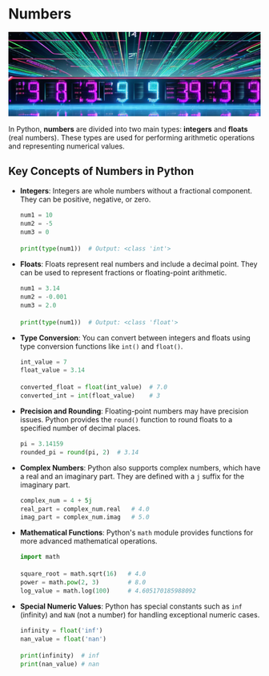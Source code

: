 # Numbers

![Numbers](../static/images/numbers.png)

In Python, **numbers** are divided into two main types: **integers** and **floats** (real numbers). These types are used for performing arithmetic operations and representing numerical values.

## Key Concepts of Numbers in Python

- **Integers**:
  Integers are whole numbers without a fractional component. They can be positive, negative, or zero.

  ```python
  num1 = 10
  num2 = -5
  num3 = 0

  print(type(num1))  # Output: <class 'int'>
  ```

- **Floats**:
  Floats represent real numbers and include a decimal point. They can be used to represent fractions or floating-point arithmetic.

  ```python
  num1 = 3.14
  num2 = -0.001
  num3 = 2.0

  print(type(num1))  # Output: <class 'float'>
  ```

- **Type Conversion**:
  You can convert between integers and floats using type conversion functions like `int()` and `float()`.

  ```python
  int_value = 7
  float_value = 3.14

  converted_float = float(int_value)  # 7.0
  converted_int = int(float_value)    # 3
  ```

- **Precision and Rounding**:
  Floating-point numbers may have precision issues. Python provides the `round()` function to round floats to a specified number of decimal places.

  ```python
  pi = 3.14159
  rounded_pi = round(pi, 2)  # 3.14
  ```

- **Complex Numbers**:
  Python also supports complex numbers, which have a real and an imaginary part. They are defined with a `j` suffix for the imaginary part.

  ```python
  complex_num = 4 + 5j
  real_part = complex_num.real   # 4.0
  imag_part = complex_num.imag   # 5.0
  ```

- **Mathematical Functions**:
  Python's `math` module provides functions for more advanced mathematical operations.

  ```python
  import math

  square_root = math.sqrt(16)   # 4.0
  power = math.pow(2, 3)        # 8.0
  log_value = math.log(100)     # 4.605170185988092
  ```

- **Special Numeric Values**:
  Python has special constants such as `inf` (infinity) and `NaN` (not a number) for handling exceptional numeric cases.

  ```python
  infinity = float('inf')
  nan_value = float('nan')

  print(infinity)  # inf
  print(nan_value) # nan
  ```

